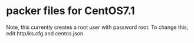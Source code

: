 # packer files for CentOS7.1
Note, this currently creates a root user with password root.  To change this, edit http/ks.cfg and centos.json.
